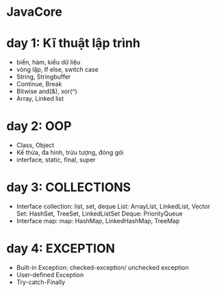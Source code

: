 # JavaCore
# day 1: Kĩ thuật lập trình
- biến, hàm, kiểu dữ liệu
- vòng lặp, If else, switch case
- String, Stringbuffer
- Continue, Break
- Bitwise  and(&), xor(^)
- Array, Linked list
# day 2: OOP
- Class, Object
- Kế thừa, đa hình, trừu tượng, đóng gói
- interface, static, final, super
# day 3: COLLECTIONS
- Interface collection: list, set, deque
List: ArrayList, LinkedList, Vector
Set: HashSet, TreeSet, LinkedListSet
Deque: PriorityQueue
- Interface map: map: HashMap, LinkedHashMap, TreeMap

# day 4: EXCEPTION
- Built-in Exception: checked-exception/ unchecked exception
- User-defined Exception
- Try-catch-Finally